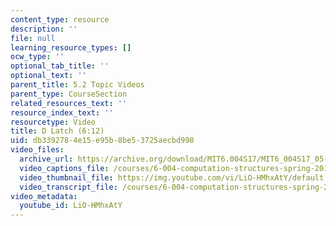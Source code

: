 ```yaml
---
content_type: resource
description: ''
file: null
learning_resource_types: []
ocw_type: ''
optional_tab_title: ''
optional_text: ''
parent_title: 5.2 Topic Videos
parent_type: CourseSection
related_resources_text: ''
resource_index_text: ''
resourcetype: Video
title: D Latch (6:12)
uid: db339278-4e15-e95b-8be5-3725aecbd998
video_files:
  archive_url: https://archive.org/download/MIT6.004S17/MIT6_004S17_05-02-02_300k.mp4
  video_captions_file: /courses/6-004-computation-structures-spring-2017/1e5125a090e259d5b2b256c23dd1f259_LiO-HMhxAtY.vtt
  video_thumbnail_file: https://img.youtube.com/vi/LiO-HMhxAtY/default.jpg
  video_transcript_file: /courses/6-004-computation-structures-spring-2017/a7ce4c4f6c8b62e1cceec4bad2cddb16_LiO-HMhxAtY.pdf
video_metadata:
  youtube_id: LiO-HMhxAtY
---
```

